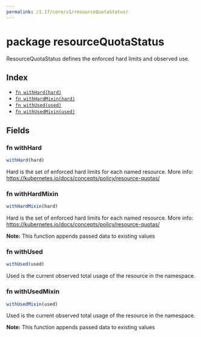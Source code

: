 ```yaml
---
permalink: /1.17/core/v1/resourceQuotaStatus/
---
```


# package resourceQuotaStatus

ResourceQuotaStatus defines the enforced hard limits and observed use.

## Index

* [`fn withHard(hard)`](#fn-withhard)
* [`fn withHardMixin(hard)`](#fn-withhardmixin)
* [`fn withUsed(used)`](#fn-withused)
* [`fn withUsedMixin(used)`](#fn-withusedmixin)

## Fields

### fn withHard

```ts
withHard(hard)
```

Hard is the set of enforced hard limits for each named resource. More info: https://kubernetes.io/docs/concepts/policy/resource-quotas/

### fn withHardMixin

```ts
withHardMixin(hard)
```

Hard is the set of enforced hard limits for each named resource. More info: https://kubernetes.io/docs/concepts/policy/resource-quotas/

**Note:** This function appends passed data to existing values

### fn withUsed

```ts
withUsed(used)
```

Used is the current observed total usage of the resource in the namespace.

### fn withUsedMixin

```ts
withUsedMixin(used)
```

Used is the current observed total usage of the resource in the namespace.

**Note:** This function appends passed data to existing values